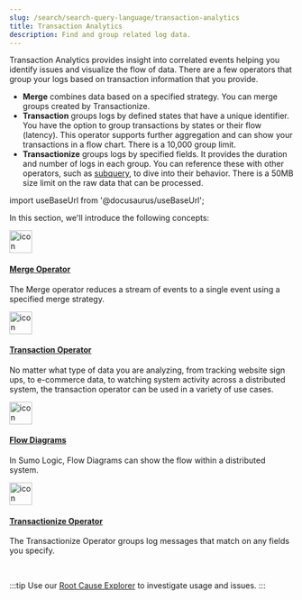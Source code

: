 ```yaml
---
slug: /search/search-query-language/transaction-analytics
title: Transaction Analytics
description: Find and group related log data.
---
```



Transaction Analytics provides insight into correlated events helping you identify issues and visualize the flow of data. There are a few operators that group your logs based on transaction information that you provide.

* **Merge** combines data based on a specified strategy. You can merge groups created by Transactionize. 
* **Transaction** groups logs by defined states that have a unique identifier. You have the option to group transactions by states or their flow (latency). This operator supports further aggregation and can show your transactions in a flow chart. There is a 10,000 group limit.
* **Transactionize** groups logs by specified fields. It provides the duration and number of logs in each group. You can reference these with other operators, such as [subquery](/docs/search/subqueries), to dive into their behavior. There is a 50MB size limit on the raw data that can be processed.

import useBaseUrl from '@docusaurus/useBaseUrl';

In this section, we'll introduce the following concepts:

<div className="box-wrapper" markdown="1">
<div className="box smallbox1 card">
  <div className="container">
  <a href="/docs/search/search-query-language/transaction-analytics/merge-operator"><img src={useBaseUrl('img/icons/operations/analytics.png')} alt="icon" width="40"/><h4>Merge Operator</h4></a>
  <p>The Merge operator reduces a stream of events to a single event using a specified merge strategy.</p>
  </div>
</div>
<div className="box smallbox2 card">
  <div className="container">
  <a href="/docs/search/search-query-language/transaction-analytics/transaction-operator"><img src={useBaseUrl('img/icons/operations/analytics.png')} alt="icon" width="40"/><h4>Transaction Operator</h4></a>
  <p>No matter what type of data you are analyzing, from tracking website sign ups, to e-commerce data, to watching system activity across a distributed system, the transaction operator can be used in a variety of use cases.</p>
  </div>
</div>
<div className="box smallbox3 card">
  <div className="container">
  <a href="/docs/search/search-query-language/transaction-analytics/flow-diagrams"><img src={useBaseUrl('img/icons/operations/analytics.png')} alt="icon" width="40"/><h4>Flow Diagrams</h4></a>
  <p> In Sumo Logic, Flow Diagrams can show the flow within a distributed system.</p>
  </div>
</div>
<div className="box smallbox4 card">
  <div className="container">
  <a href="/docs/search/search-query-language/transaction-analytics/transactionize-operator"><img src={useBaseUrl('img/icons/operations/analytics.png')} alt="icon" width="40"/><h4>Transactionize Operator</h4></a>
  <p>The Transactionize Operator groups log messages that match on any fields you specify.</p>
  </div>
</div>
</div>

<br/>

:::tip
Use our [Root Cause Explorer](/docs/observability/root-cause-explorer) to investigate usage and issues.
:::

